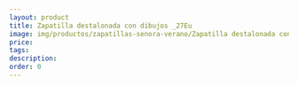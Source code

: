 ```yaml
---
layout: product
title: Zapatilla destalonada con dibujos _27Eu
image: img/productos/zapatillas-senora-verano/Zapatilla destalonada con dibujos _27Eu.webp
price: 
tags: 
description: 
order: 0
---
```

